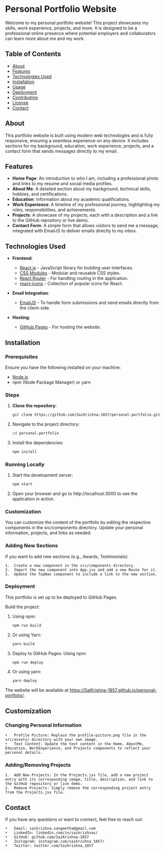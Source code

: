 # Personal Portfolio Website

Welcome to my personal portfolio website! This project showcases my skills, work experience, projects, and more. It is designed to be a professional online presence where potential employers and collaborators can learn more about me and my work.

## Table of Contents

- [About](#about)
- [Features](#features)
- [Technologies Used](#technologies-used)
- [Installation](#installation)
- [Usage](#usage)
- [Deployment](#deployment)
- [Contributing](#contributing)
- [License](#license)
- [Contact](#contact)

## About

This portfolio website is built using modern web technologies and is fully responsive, ensuring a seamless experience on any device. It includes sections for my background, education, work experience, projects, and a contact form that sends messages directly to my email.

## Features

- **Home Page**: An introduction to who I am, including a professional photo and links to my resume and social media profiles.
- **About Me**: A detailed section about my background, technical skills, hobbies, and certifications.
- **Education**: Information about my academic qualifications.
- **Work Experience**: A timeline of my professional journey, highlighting my roles, responsibilities, and achievements.
- **Projects**: A showcase of my projects, each with a description and a link to the GitHub repository or live demo.
- **Contact Form**: A simple form that allows visitors to send me a message, integrated with EmailJS to deliver emails directly to my inbox.

## Technologies Used

- **Frontend**: 
  - [React.js](https://reactjs.org/) - JavaScript library for building user interfaces.
  - [CSS Modules](https://github.com/css-modules/css-modules) - Modular and reusable CSS styles.
  - [React Router](https://reactrouter.com/) - For handling routing in the application.
  - [react-icons](https://react-icons.github.io/react-icons/) - Collection of popular icons for React.
  
- **Email Integration**: 
  - [EmailJS](https://www.emailjs.com/) - To handle form submissions and send emails directly from the client-side.

- **Hosting**: 
  - [GitHub Pages](https://pages.github.com/) - For hosting the website.

## Installation

### Prerequisites

Ensure you have the following installed on your machine:

- [Node.js](https://nodejs.org/)
- npm (Node Package Manager) or yarn

### Steps

1. **Clone the repository**:

   ```bash
   git clone https://github.com/SaiKrishna-1857/personal-portfolio.git

2. Navigate to the project directory:

    ```bash
    cd personal-portfolio

3. Install the dependencies:

    ```bash
    npm install

### Running Locally

1. Start the development server:

    ```bash
    npm start

2. Open your browser and go to http://localhost:3000 to see the application in action.

### Customization

You can customize the content of the portfolio by editing the respective components in the src/components directory. Update your personal information, projects, and links as needed.

### Adding New Sections

If you want to add new sections (e.g., Awards, Testimonials):

	1.	Create a new component in the src/components directory.
	2.	Import the new component into App.jsx and add a new Route for it.
	3.	Update the TopNav component to include a link to the new section.

### Deployment

This portfolio is set up to be deployed to GitHub Pages.

Build the project:
1. Using npm:
	```bash
 	npm run build
2. Or using Yarn:
	```bash
	yarn build

3. Deploy to GitHub Pages:
Using npm:
    ```bash
    npm run deploy
4. Or using yarn:
    ```bash
    yarn deploy

The website will be available at https://SaiKrishna-1857.github.io/personal-portfolio/.

## Customization

### Changing Personal Information

	•	Profile Picture: Replace the profile-picture.png file in the src/assets/ directory with your own image.
	•	Text Content: Update the text content in the Home, AboutMe, Education, WorkExperience, and Projects components to reflect your personal details.

### Adding/Removing Projects

	1.	Add New Projects: In the Projects.jsx file, add a new project entry with its corresponding image, title, description, and link to the GitHub repository or live demo.
	2.	Remove Projects: Simply remove the corresponding project entry from the Projects.jsx file.

## Contact

If you have any questions or want to connect, feel free to reach out:

	•	Email: saikrishna.sangeetha@gmail.com
	•	LinkedIn: linkedin.com/in/saikrishnas/
	•	GitHub: github.com/SaiKrishna-1857
	•	Instagram: instagram.com/saikrishna_1857/
	•	Twitter: twitter.com/SaiKrishna_1857
